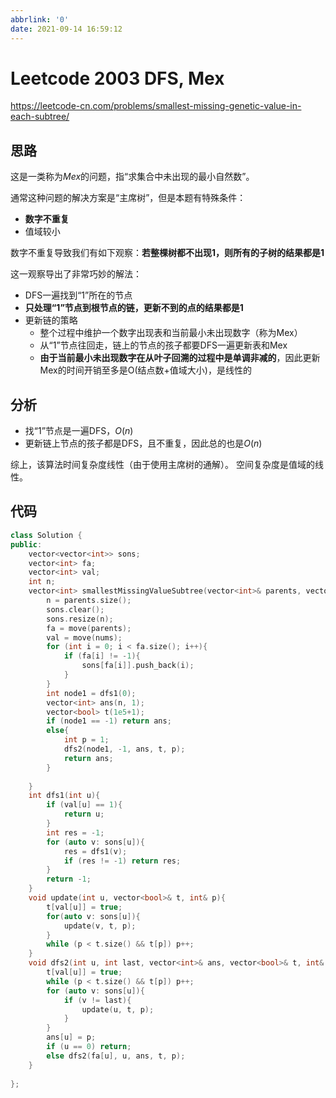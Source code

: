 ```yaml
---
abbrlink: '0'
date: 2021-09-14 16:59:12
---
```

# Leetcode 2003 DFS, Mex
<https://leetcode-cn.com/problems/smallest-missing-genetic-value-in-each-subtree/>

## 思路
这是一类称为*Mex*的问题，指“求集合中未出现的最小自然数”。

通常这种问题的解决方案是“主席树”，但是本题有特殊条件：
- **数字不重复**
- 值域较小

数字不重复导致我们有如下观察：**若整棵树都不出现1，则所有的子树的结果都是1**

这一观察导出了非常巧妙的解法：
- DFS一遍找到“1”所在的节点
- **只处理“1”节点到根节点的链，更新不到的点的结果都是1**
- 更新链的策略
  - 整个过程中维护一个数字出现表和当前最小未出现数字（称为Mex）
  - 从“1”节点往回走，链上的节点的孩子都要DFS一遍更新表和Mex
  - **由于当前最小未出现数字在从叶子回溯的过程中是单调非减的**，因此更新Mex的时间开销至多是O(结点数+值域大小)，是线性的

## 分析
- 找“1”节点是一遍DFS，$O(n)$
- 更新链上节点的孩子都是DFS，且不重复，因此总的也是$O(n)$

综上，该算法时间复杂度线性（由于使用主席树的通解）。
空间复杂度是值域的线性。

## 代码
```cpp
class Solution {
public:
    vector<vector<int>> sons;
    vector<int> fa;
    vector<int> val;
    int n;
    vector<int> smallestMissingValueSubtree(vector<int>& parents, vector<int>& nums) {
        n = parents.size();
        sons.clear();
        sons.resize(n);
        fa = move(parents);
        val = move(nums);
        for (int i = 0; i < fa.size(); i++){
            if (fa[i] != -1){
                sons[fa[i]].push_back(i);
            }
        }
        int node1 = dfs1(0);
        vector<int> ans(n, 1);
        vector<bool> t(1e5+1);
        if (node1 == -1) return ans;
        else{
            int p = 1;
            dfs2(node1, -1, ans, t, p);
            return ans;
        }
        
    }
    int dfs1(int u){
        if (val[u] == 1){
            return u;
        }
        int res = -1;
        for (auto v: sons[u]){
            res = dfs1(v);
            if (res != -1) return res;
        }
        return -1;
    }
    void update(int u, vector<bool>& t, int& p){
        t[val[u]] = true;
        for(auto v: sons[u]){
            update(v, t, p);
        }
        while (p < t.size() && t[p]) p++;
    }
    void dfs2(int u, int last, vector<int>& ans, vector<bool>& t, int& p){
        t[val[u]] = true;
        while (p < t.size() && t[p]) p++;
        for (auto v: sons[u]){
            if (v != last){
                update(u, t, p);
            }
        }
        ans[u] = p;
        if (u == 0) return;
        else dfs2(fa[u], u, ans, t, p);
    }
    
};
```